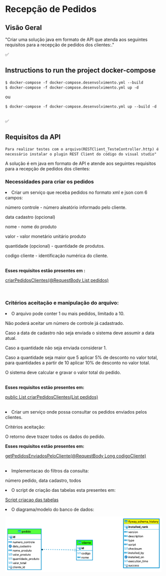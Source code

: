 # Recepção de Pedidos

## Visão Geral

"Criar uma solução java em formato de API que atenda aos seguintes requisitos para a recepção de pedidos dos clientes:."
<br/>

✅ 

## Instructions to run the project docker-compose

```console
$ docker-compose -f docker-compose.desenvolvimento.yml --build
$ docker-compose -f docker-compose.desenvolvimento.yml up -d
```
ou 

```console
$ docker-compose -f docker-compose.desenvolvimento.yml up --build -d
```

<br/>
✅ 


## Requisitos da API


```
Para realizar testes com o arquivo(RESTClient_TesteController.http) é necessário instalar o plugin REST Client do código do visual studio"
```

A solução é em java em formato de API e atende aos seguintes requisitos para a recepção de pedidos dos clientes:


### <b>Necessidades para criar os pedidos</b>
<li> Criar um serviço que receba pedidos no formato xml e json com 6 campos:<p>
número controle - número aleatório informado pelo cliente.<p>
data cadastro (opcional) <p>
nome - nome do produto<p>
valor - valor monetário unitário produto<p>
quantidade (opcional) - quantidade de produtos.<p>
codigo cliente - identificação numérica do cliente.
  <br/>
  <br/>
  <p>
  <b>Esses requisitos estão presentes em :</b> 

[criarPedidosClientes(@RequestBody List<Pedido> pedidos)](./src/main/java/api/com/valadares/pedidos/controllers/RecepcaoPedidosClientesController.java#criarPedidosClientes)

 <br/>


 ### <b>Critérios aceitação e manipulação do arquivo:</b>
<li> O arquivo pode conter 1 ou mais pedidos, limitado a 10.<p>
Não poderá aceitar um número de controle já cadastrado.<p>
Caso a data de cadastro não seja enviada o sistema deve assumir a data atual.<p>
Caso a quantidade não seja enviada considerar 1.<p>
Caso a quantidade seja maior que 5 aplicar 5% de desconto no valor total, para quantidades a partir de 10 aplicar
10% de desconto no valor total. <p>
O sistema deve calcular e gravar o valor total do pedido.
  <br/>
  <br/>
  <p>
  <b>Esses requisitos estão presentes em:</b> 

[public List<Pedido> criarPedidosClientes(List<Pedido> pedidos)](./src/main/java/api/com/valadares/pedidos/services/PedidoService.java#criarPedidosClientes)

 <br/>


<li>Criar um serviço onde possa consultar os pedidos enviados pelos clientes.<p>
Critérios aceitação:<p>
O retorno deve trazer todos os dados do pedido.<p>
  <b>Esses requisitos estão presentes em:</b>
  

[getPedidosEnviadosPeloCliente(@RequestBody Long codigoCliente)](./src/main/java/api/com/valadares/pedidos/controllers/RecepcaoPedidosClientesController.java#getPedidosEnviadosPeloCliente)

 <br/>


<li> Implementacao do filtros da consulta:<p>
número pedido, data cadastro, todos

 

<li>O script de criação das tabelas esta presentes em: 

[Script criacao das tabelas](./src/main/resources/db/migration/V1__Initial_setup.sql)


<li>O diagrama/modelo do banco de dados: 

![MER - pedidos_clientes](./src/main/resources/diagrama/Diagrama-pedido-cliente.png)

